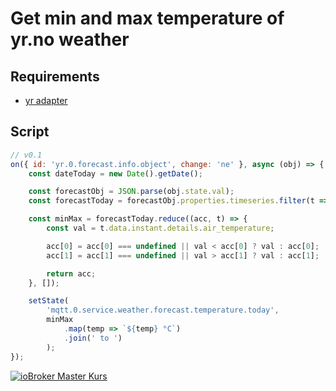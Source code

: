# Get min and max temperature of yr.no weather

## Requirements

- [yr adapter](https://github.com/ioBroker/ioBroker.yr)

## Script

```javascript
// v0.1
on({ id: 'yr.0.forecast.info.object', change: 'ne' }, async (obj) => {
    const dateToday = new Date().getDate();

    const forecastObj = JSON.parse(obj.state.val);
    const forecastToday = forecastObj.properties.timeseries.filter(t => new Date(t.time).getDate() === dateToday);

    const minMax = forecastToday.reduce((acc, t) => {
        const val = t.data.instant.details.air_temperature;

        acc[0] = acc[0] === undefined || val < acc[0] ? val : acc[0];
        acc[1] = acc[1] === undefined || val > acc[1] ? val : acc[1];

        return acc;
    }, []);

    setState(
        'mqtt.0.service.weather.forecast.temperature.today',
        minMax
            .map(temp => `${temp} °C`)
            .join(' to ')
        );
});
```

[![ioBroker Master Kurs](https://haus-automatisierung.com/images/ads/ioBroker-Kurs.png?2024)](https://haus-automatisierung.com/iobroker-kurs/?refid=iobroker-scripts)
